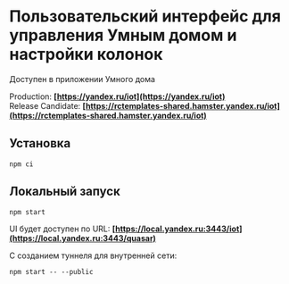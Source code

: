 # Пользовательский интерфейс для управления Умным домом и настройки колонок

Доступен в приложении Умного дома

Production: **[https://yandex.ru/iot](https://yandex.ru/iot)**  
Release Candidate: **[https://rctemplates-shared.hamster.yandex.ru/iot](https://rctemplates-shared.hamster.yandex.ru/iot)**

## Установка
`npm ci`

## Локальный запуск
`npm start`

UI будет доступен по URL: **[https://local.yandex.ru:3443/iot](https://local.yandex.ru:3443/quasar)**

С созданием туннеля для внутренней сети:

`npm start -- --public`
